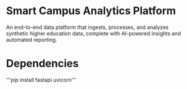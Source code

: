 # Smart Campus Analytics Platform


An end-to-end data platform that ingests, processes, and analyzes synthetic higher education data, complete with AI-powered insights and automated reporting.


# Dependencies 
'''pip install fastapi uvicorn'''